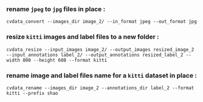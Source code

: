 ### rename `jpeg` to `jpg` files  **in place** :


`cvdata_convert --images_dir image_2/ --in_format jpeg --out_format jpg`


### resize `kitti` images and label files to a  **new folder** :


`cvdata_resize --input_images image_2/ --output_images resized_image_2 --input_annotations label_2/ --output_annotations resized_label_2 --width 800 --height 608 --format kitti
`

### rename image and label files name for a `kitti` dataset  **in place** :


`cvdata_rename --images_dir image_2 --annotations_dir label_2 --format kitti --prefix shao`

